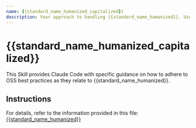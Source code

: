 ```yaml
---
name: {{standard_name_humanized_capitalized}}
description: Your approach to handling {{standard_name_humanized}}. Use this skill when working on files where {{standard_name_humanized}} comes into play.
---
```


# {{standard_name_humanized_capitalized}}

This Skill provides Claude Code with specific guidance on how to adhere to OSS best practices as they relate to {{standard_name_humanized}}.

## Instructions

For details, refer to the information provided in this file:
[{{standard_name_humanized}}](../../../{{standard_file_path}})
